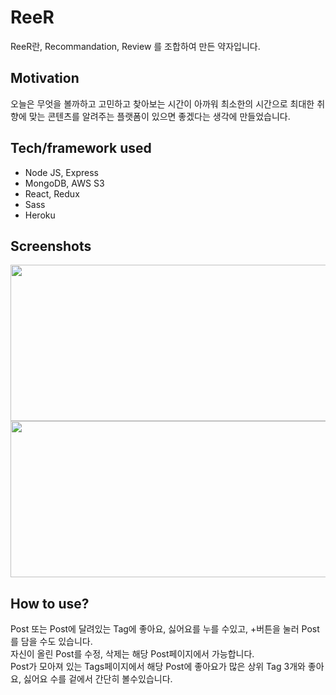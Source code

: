 # ReeR
ReeR란, Recommandation, Review 를 조합하여 만든 약자입니다.  
## Motivation
오늘은 무엇을 볼까하고 고민하고 찾아보는 시간이 아까워 최소한의 시간으로 최대한 취향에 맞는 콘텐츠를 알려주는 플랫폼이 있으면 좋겠다는 생각에 만들었습니다.

## Tech/framework used
* Node JS, Express
* MongoDB, AWS S3
* React, Redux
* Sass
* Heroku

## Screenshots
<img src="https://github.com/summer-kim/ReeR/blob/master/ReeR1.png" width="550" height="250">
<img src="https://github.com/summer-kim/ReeR/blob/master/ReeR2.png" width="550" height="250">

## How to use?
Post 또는 Post에 달려있는 Tag에 좋아요, 싫어요를 누를 수있고, +버튼을 눌러 Post를 담을 수도 있습니다.  
자신이 올린 Post를 수정, 삭제는 해당 Post페이지에서 가능합니다.  
Post가 모아져 있는 Tags페이지에서 해당 Post에 좋아요가 많은 상위 Tag 3개와 좋아요, 싫어요 수를 겉에서 간단히 볼수있습니다.
